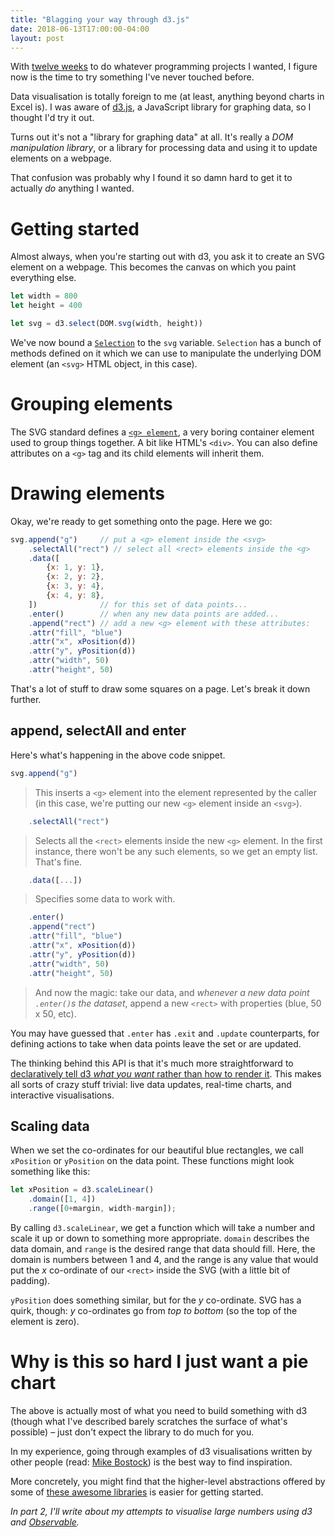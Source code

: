 ```yaml
---
title: "Blagging your way through d3.js"
date: 2018-06-13T17:00:00-04:00
layout: post
---
```


With [twelve weeks](https://recurse.com) to do whatever programming projects I wanted, I figure now is the time to try something I've never touched before.

Data visualisation is totally foreign to me (at least, anything beyond charts in Excel is). I was aware of [d3.js](https://d3js.org/), a JavaScript library for graphing data, so I thought I'd try it out.

Turns out it's not a "library for graphing data" at all. It's really a _DOM manipulation library_, or a library for processing data and using it to update elements on a webpage.

That confusion was probably why I found it so damn hard to get it to actually _do_ anything I wanted.

# Getting started

Almost always, when you're starting out with d3, you ask it to create an SVG element on a webpage. This becomes the canvas on which you paint everything else.

```js
let width = 800
let height = 400

let svg = d3.select(DOM.svg(width, height))
```

We've now bound a [`Selection`](https://github.com/d3/d3-selection/blob/a551afef97a6955d01728c1382c2da833077fb36/src/selection/index.js#L43) to the `svg` variable. `Selection` has a bunch of methods defined on it which we can use to manipulate the underlying DOM element (an `<svg>` HTML object, in this case).

# Grouping elements

The SVG standard defines a [`<g> element`](https://developer.mozilla.org/en-US/docs/Web/SVG/Element/g), a very boring container element used to group things together. A bit like HTML's `<div>`. You can also define attributes on a `<g>` tag and its child elements will inherit them.

# Drawing elements

Okay, we're ready to get something onto the page. Here we go:

```js
svg.append("g")     // put a <g> element inside the <svg>
    .selectAll("rect") // select all <rect> elements inside the <g>
    .data([
        {x: 1, y: 1},
        {x: 2, y: 2},
        {x: 3, y: 4},
        {x: 4, y: 8},
    ])              // for this set of data points...
    .enter()        // when any new data points are added...
    .append("rect") // add a new <g> element with these attributes:
    .attr("fill", "blue")
    .attr("x", xPosition(d))
    .attr("y", yPosition(d))
    .attr("width", 50)
    .attr("height", 50)
```

That's a lot of stuff to draw some squares on a page. Let's break it down further.

## append, selectAll and enter

Here's what's happening in the above code snippet.

```js
svg.append("g")
```

> This inserts a `<g>` element into the element represented by the caller (in this case, we're putting our new `<g>` element inside an `<svg>`).

```js
    .selectAll("rect")
```

> Selects all the `<rect>` elements inside the new `<g>` element. In the first instance, there won't be any such elements, so we get an empty list. That's fine.

```js
    .data([...])
```

> Specifies some data to work with.

```js
    .enter()
    .append("rect")
    .attr("fill", "blue")
    .attr("x", xPosition(d))
    .attr("y", yPosition(d))
    .attr("width", 50)
    .attr("height", 50)
```

> And now the magic: take our data, and _whenever a new data point `.enter()`s the dataset_, append a new `<rect>` with properties (blue, 50 x 50, etc).

You may have guessed that `.enter` has `.exit` and `.update` counterparts, for defining actions to take when data points leave the set or are updated.

The thinking behind this API is that it's much more straightforward to [declaratively tell d3 _what you want_ rather than how to render it](https://bost.ocks.org/mike/join/). This makes all sorts of crazy stuff trivial: live data updates, real-time charts, and interactive visualisations.

## Scaling data

When we set the co-ordinates for our beautiful blue rectangles, we call `xPosition` or `yPosition` on the data point. These functions might look something like this:

```js
let xPosition = d3.scaleLinear()
  	.domain([1, 4])
  	.range([0+margin, width-margin]);
```

By calling `d3.scaleLinear`, we get a function which will take a number and scale it up or down to something more appropriate. `domain` describes the data domain, and `range` is the desired range that data should fill. Here, the domain is numbers between 1 and 4, and the range is any value that would put the _x_ co-ordinate of our `<rect>` inside the SVG (with a little bit of padding).

`yPosition` does something similar, but for the _y_ co-ordinate. SVG has a quirk, though: _y_ co-ordinates go from _top to bottom_ (so the top of the element is zero).

# Why is this so hard I just want a pie chart

The above is actually most of what you need to build something with d3 (though what I've described barely scratches the surface of what's possible) – just don't expect the library to do much for you.

In my experience, going through examples of d3 visualisations written by other people (read: [Mike Bostock](https://bost.ocks.org/mike/)) is the best way to find inspiration.

More concretely, you might find that the higher-level abstractions offered by some of [these awesome libraries](https://github.com/wbkd/awesome-d3) is easier for getting started.

_In part 2, I'll write about my attempts to visualise large numbers using d3 and [Observable](http://https://beta.observablehq.com/)._
